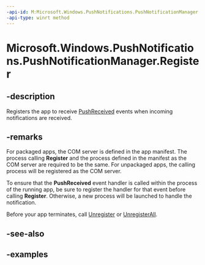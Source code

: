 ```yaml
---
-api-id: M:Microsoft.Windows.PushNotifications.PushNotificationManager.Register
-api-type: winrt method
---
```


# Microsoft.Windows.PushNotifications.PushNotificationManager.Register

<!--
public void Register ();
-->


## -description

Registers the app to receive [PushReceived](xref:Microsoft.Windows.PushNotifications.PushNotificationManager.PushReceived) events when incoming notifications are received.


## -remarks

For packaged apps, the COM server is defined in the app manifest. The process calling **Register** and the process defined in the manifest as the COM server are required to be the same. For unpackaged apps, the calling process will be registered as the COM server.

To ensure that the **PushReceived** event handler is called within the process of the running app, be sure to register the handler for that event before calling **Register**. Otherwise, a new process will be launched to handle the notification.

Before your app terminates, call [Unregister](xref:Microsoft.Windows.PushNotifications.PushNotificationManager.Unregister) or [UnregisterAll](xref:Microsoft.Windows.PushNotifications.PushNotificationManager.UnregisterAll).


## -see-also

## -examples


